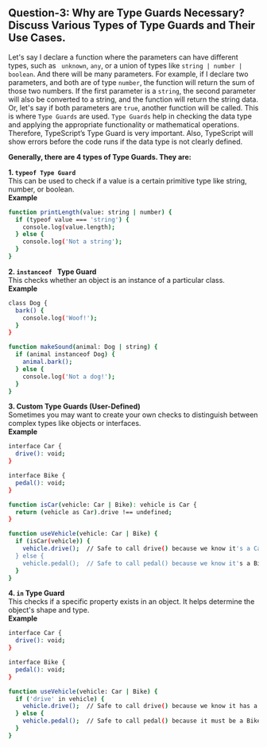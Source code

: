 ## Question-3: Why are Type Guards Necessary? Discuss Various Types of Type Guards and Their Use Cases.

Let's say I declare a function where the parameters can have different types, such as ` unknown`, `any`, or a union of types like `string | number | boolean`. And there will be many parameters. For example, if I declare two parameters, and both are of type `number`, the function will return the sum of those two numbers. If the first parameter is a `string`, the second parameter will also be converted to a string, and the function will return the string data. Or, let's say if both parameters are `true`, another function will be called. This is where `Type Guards` are used. `Type Guards` help in checking the data type and applying the appropriate functionality or mathematical operations. Therefore, TypeScript’s Type Guard is very important. Also, TypeScript will show errors before the code runs if the data type is not clearly defined.

**Generally, there are 4 types of Type Guards. They are:**

**1. `typeof Type Guard`** <br/>
This can be used to check if a value is a certain primitive type like string, number, or boolean.<br/>
**Example**

```bash
function printLength(value: string | number) {
  if (typeof value === 'string') {
    console.log(value.length);
  } else {
    console.log('Not a string');
  }
}

```

**2. `instanceof ` Type Guard**<br/>
This checks whether an object is an instance of a particular class.<br/>
**Example**

```bash
class Dog {
  bark() {
    console.log('Woof!');
  }
}

function makeSound(animal: Dog | string) {
  if (animal instanceof Dog) {
    animal.bark();
  } else {
    console.log('Not a dog!');
  }
}


```

**3. Custom Type Guards (User-Defined)**<br/>
Sometimes you may want to create your own checks to distinguish between complex types like objects or interfaces.<br/>
**Example**

```bash
interface Car {
  drive(): void;
}

interface Bike {
  pedal(): void;
}

function isCar(vehicle: Car | Bike): vehicle is Car {
  return (vehicle as Car).drive !== undefined;
}

function useVehicle(vehicle: Car | Bike) {
  if (isCar(vehicle)) {
    vehicle.drive();  // Safe to call drive() because we know it's a Car
  } else {
    vehicle.pedal();  // Safe to call pedal() because we know it's a Bike
  }
}

```

**4. `in` Type Guard**<br/>
This checks if a specific property exists in an object. It helps determine the object's shape and type.<br/>
**Example**

```bash
interface Car {
  drive(): void;
}

interface Bike {
  pedal(): void;
}

function useVehicle(vehicle: Car | Bike) {
  if ('drive' in vehicle) {
    vehicle.drive();  // Safe to call drive() because we know it has a drive method
  } else {
    vehicle.pedal();  // Safe to call pedal() because it must be a Bike
  }
}


```
